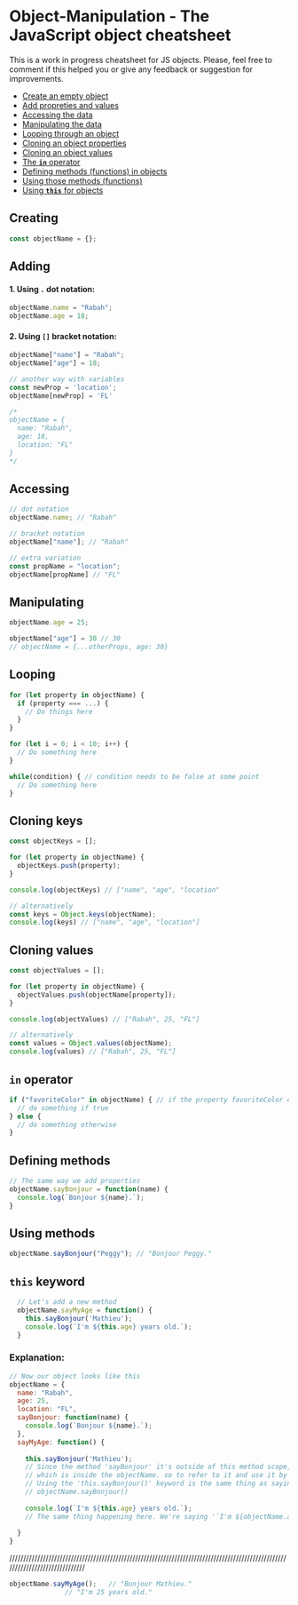 # Object-Manipulation - The JavaScript object cheatsheet
This is a work in progress cheatsheet for JS objects. Please, feel free to comment if this helped you or give any feedback or suggestion for improvements.

- [Create an empty object](#creating)
- [Add propreties and values](#adding)
- [Accessing the data](#accessing)
- [Manipulating the data](#manipulating)
- [Looping through an object](#looping)
- [Cloning an object properties](#cloning-keys)
- [Cloning an object values](#cloning-values)
- [The **`in`** operator](#in-operator)
- [Defining methods (functions) in objects](#defining-methods)
- [Using those methods (functions)](#using-methods)
- [Using **`this`** for objects](#this-keyword)

## Creating
```javascript
const objectName = {};
```
## Adding
#### 1. Using `.` dot notation:
```javascript
objectName.name = "Rabah";
objectName.age = 18;
```
#### 2. Using `[]` bracket notation:
```javascript
objectName["name"] = "Rabah";
objectName["age"] = 18;

// another way with variables
const newProp = 'location';
objectName[newProp] = 'FL'

/*
objectName = {
  name: "Rabah",
  age: 18,
  location: "FL"
}
*/


```
## Accessing
```javascript
// dot notation
objectName.name; // "Rabah"

// bracket notation
objectName["name"]; // "Rabah"

// extra variation
const propName = "location";
objectName[propName] // "FL"
```
## Manipulating
```javascript
objectName.age = 25;

objectName["age"] = 30 // 30 
// objectName = {...otherProps, age: 30}
```
## Looping
```javascript
for (let property in objectName) {
  if (property === ...) {
    // Do things here
  }
}

for (let i = 0; i < 10; i++) {
  // Do something here
}

while(condition) { // condition needs to be false at some point
  // Do something here
}
```
## Cloning keys
```javascript
const objectKeys = [];

for (let property in objectName) {
  objectKeys.push(property);
}

console.log(objectKeys) // ["name", "age", "location"

// alternatively
const keys = Object.keys(objectName); 
console.log(keys) // ["name", "age", "location"]
```
## Cloning values
```javascript
const objectValues = [];

for (let property in objectName) {
  objectValues.push(objectName[property]);
}

console.log(objectValues) // ["Rabah", 25, "FL"]

// alternatively
const values = Object.values(objectName);
console.log(values) // ["Rabah", 25, "FL"]
```
## `in` operator
```javascript
if ("favoriteColor" in objectName) { // if the property favoriteColor exists in objectName
  // do something if true
} else {
  // do something otherwise
}
```
## Defining methods
```javascript
// The same way we add properties
objectName.sayBonjour = function(name) {
  console.log(`Bonjour ${name}.`);
}
```
## Using methods
```javascript
objectName.sayBonjour("Peggy"); // "Bonjour Peggy."
```
## `this` keyword
```javascript
  // Let's add a new method
  objectName.sayMyAge = function() {
    this.sayBonjour('Mathieu');
    console.log(`I'm ${this.age} years old.`);
  }
```  
### Explanation:
  ```javascript
  // Now our object looks like this
  objectName = {
    name: "Rabah",
    age: 25,
    location: "FL",
    sayBonjour: function(name) {
      console.log(`Bonjour ${name}.`);
    },
    sayMyAge: function() {
    
      this.sayBonjour('Mathieu');
      // Since the method 'sayBonjour' it's outside of this method scope, 
      // which is inside the objectName. so to refer to it and use it by calling it, we have to use the 'this' keyword.
      // Using the 'this.sayBonjour()' keyword is the same thing as saying:
      // objectName.sayBonjour()
       
      console.log(`I'm ${this.age} years old.`);
      // The same thing happening here. We're saying '`I'm ${objectName.age} years old.'
      
    }
  }   
  ```
  //////////////////////////////////////////////////////////////////////////////////////////////////////////////////////////////
  ```javascript
  objectName.sayMyAge();   // "Bonjour Mathieu."
                // "I'm 25 years old."
  ```
